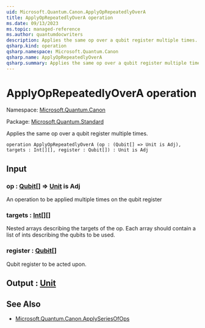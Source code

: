 ```yaml
---
uid: Microsoft.Quantum.Canon.ApplyOpRepeatedlyOverA
title: ApplyOpRepeatedlyOverA operation
ms.date: 09/13/2023
ms.topic: managed-reference
ms.author: quantumdocwriters
description: Applies the same op over a qubit register multiple times.
qsharp.kind: operation
qsharp.namespace: Microsoft.Quantum.Canon
qsharp.name: ApplyOpRepeatedlyOverA
qsharp.summary: Applies the same op over a qubit register multiple times.
---
```


# ApplyOpRepeatedlyOverA operation

Namespace: [Microsoft.Quantum.Canon](xref:Microsoft.Quantum.Canon)

Package: [Microsoft.Quantum.Standard](https://nuget.org/packages/Microsoft.Quantum.Standard)


Applies the same op over a qubit register multiple times.

```qsharp
operation ApplyOpRepeatedlyOverA (op : (Qubit[] => Unit is Adj), targets : Int[][], register : Qubit[]) : Unit is Adj
```


## Input

### op : [Qubit](xref:microsoft.quantum.qsharp.valueliterals#qubit-literals)[] => [Unit](xref:microsoft.quantum.qsharp.valueliterals#unit-literal)  is Adj

An operation to be applied multiple times on the qubit register


### targets : [Int](xref:microsoft.quantum.qsharp.valueliterals#int-literals)[][]

Nested arrays describing the targets of the op. Each array should contain a list of ints describingthe qubits to be used.


### register : [Qubit](xref:microsoft.quantum.qsharp.valueliterals#qubit-literals)[]

Qubit register to be acted upon.



## Output : [Unit](xref:microsoft.quantum.qsharp.valueliterals#unit-literal)



## See Also

- [Microsoft.Quantum.Canon.ApplySeriesOfOps](xref:Microsoft.Quantum.Canon.ApplySeriesOfOps)